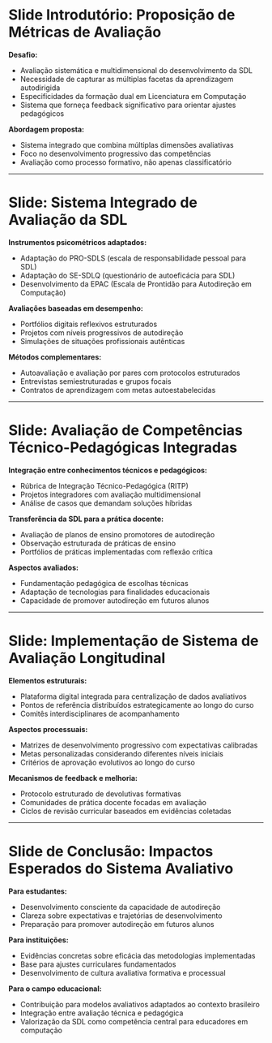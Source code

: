 # Slide Introdutório: Proposição de Métricas de Avaliação

**Desafio:**

- Avaliação sistemática e multidimensional do desenvolvimento da SDL
- Necessidade de capturar as múltiplas facetas da aprendizagem autodirigida
- Especificidades da formação dual em Licenciatura em Computação
- Sistema que forneça feedback significativo para orientar ajustes pedagógicos

**Abordagem proposta:**

- Sistema integrado que combina múltiplas dimensões avaliativas
- Foco no desenvolvimento progressivo das competências
- Avaliação como processo formativo, não apenas classificatório

---

# Slide: Sistema Integrado de Avaliação da SDL

**Instrumentos psicométricos adaptados:**

- Adaptação do PRO-SDLS (escala de responsabilidade pessoal para SDL)
- Adaptação do SE-SDLQ (questionário de autoeficácia para SDL)
- Desenvolvimento da EPAC (Escala de Prontidão para Autodireção em Computação)

**Avaliações baseadas em desempenho:**

- Portfólios digitais reflexivos estruturados
- Projetos com níveis progressivos de autodireção
- Simulações de situações profissionais autênticas

**Métodos complementares:**

- Autoavaliação e avaliação por pares com protocolos estruturados
- Entrevistas semiestruturadas e grupos focais
- Contratos de aprendizagem com metas autoestabelecidas

---

# Slide: Avaliação de Competências Técnico-Pedagógicas Integradas

**Integração entre conhecimentos técnicos e pedagógicos:**

- Rúbrica de Integração Técnico-Pedagógica (RITP)
- Projetos integradores com avaliação multidimensional
- Análise de casos que demandam soluções híbridas

**Transferência da SDL para a prática docente:**

- Avaliação de planos de ensino promotores de autodireção
- Observação estruturada de práticas de ensino
- Portfólios de práticas implementadas com reflexão crítica

**Aspectos avaliados:**

- Fundamentação pedagógica de escolhas técnicas
- Adaptação de tecnologias para finalidades educacionais
- Capacidade de promover autodireção em futuros alunos

---

# Slide: Implementação de Sistema de Avaliação Longitudinal

**Elementos estruturais:**

- Plataforma digital integrada para centralização de dados avaliativos
- Pontos de referência distribuídos estrategicamente ao longo do curso
- Comitês interdisciplinares de acompanhamento

**Aspectos processuais:**

- Matrizes de desenvolvimento progressivo com expectativas calibradas
- Metas personalizadas considerando diferentes níveis iniciais
- Critérios de aprovação evolutivos ao longo do curso

**Mecanismos de feedback e melhoria:**

- Protocolo estruturado de devolutivas formativas
- Comunidades de prática docente focadas em avaliação
- Ciclos de revisão curricular baseados em evidências coletadas

---

# Slide de Conclusão: Impactos Esperados do Sistema Avaliativo

**Para estudantes:**

- Desenvolvimento consciente da capacidade de autodireção
- Clareza sobre expectativas e trajetórias de desenvolvimento
- Preparação para promover autodireção em futuros alunos

**Para instituições:**

- Evidências concretas sobre eficácia das metodologias implementadas
- Base para ajustes curriculares fundamentados
- Desenvolvimento de cultura avaliativa formativa e processual

**Para o campo educacional:**

- Contribuição para modelos avaliativos adaptados ao contexto brasileiro
- Integração entre avaliação técnica e pedagógica
- Valorização da SDL como competência central para educadores em computação
